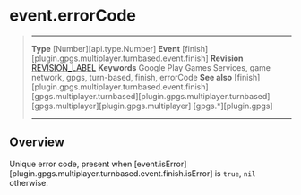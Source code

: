 # event.errorCode

> --------------------- ------------------------------------------------------------------------------------------
> __Type__              [Number][api.type.Number]
> __Event__             [finish][plugin.gpgs.multiplayer.turnbased.event.finish]
> __Revision__          [REVISION_LABEL](REVISION_URL)
> __Keywords__          Google Play Games Services, game network, gpgs, turn-based, finish, errorCode
> __See also__          [finish][plugin.gpgs.multiplayer.turnbased.event.finish]
>						[gpgs.multiplayer.turnbased][plugin.gpgs.multiplayer.turnbased]
>						[gpgs.multiplayer][plugin.gpgs.multiplayer]
>                       [gpgs.*][plugin.gpgs]
> --------------------- ------------------------------------------------------------------------------------------

## Overview

Unique error code, present when [event.isError][plugin.gpgs.multiplayer.turnbased.event.finish.isError] is `true`, `nil` otherwise.